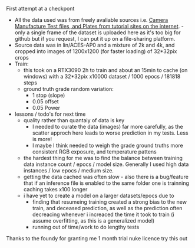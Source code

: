 First attempt at a checkpont

- All the data used was from freely avaliable sources i.e. [Camera Manufacture Test files, and Plates from tutorial sites on the internet](https://movingimagearts.com/student-training-footage/). -only a single frame of the dataset is uploaded here as it's too big for github but if you request, I can put it up on a file-sharing platform.
- Source data was in lin/ACES-AP0 and a mixture of 2k and 4k, and cropped into images of 1200x1200 (for faster loading) of 32*32pix crops
- Train:
  - this took on a RTX3090 2h to train and about an 15min to cache (on windows) with a 32*32pix x10000 dataset / 1000 epocs / 181818 steps
  - ground truth grade random variation:
    - 1 stop (slope)
    - 0.05 offset
    - 0.05 Power
- lessons / todo's for next time
  - quality rather than quantaiy of data is key
    - I needed to curate the data (images) far more carefully, as the scatter approch here leads to worse prediction in my tests. Less is more!
    - I maybe I think needed to weigh the grade ground truths more consistent RGB exposure, and temperature pattens
  - the hardest thing for me was to find the balance between training data instance count / epocs / model size. Generally I used high data instances / low epocs / medium size. 
  - getting the data cached was often slow - also there is a bug/feature that if an inference file is enabled to the same folder one is trainning caching takes x100 longer
  - i have yet to create a model on a larger datasets/epocs due to
    - finding that resumeing training created a strong bias to the new train, and deceased prediction, as well as the prediction often decreacing whenever i increaced the time it took to train (i assume overfitting, as this is a generalized model)
    - running out of time/work to do lengthy tests

Thanks to the foundy for granting me 1 month trial nuke licence try this out
